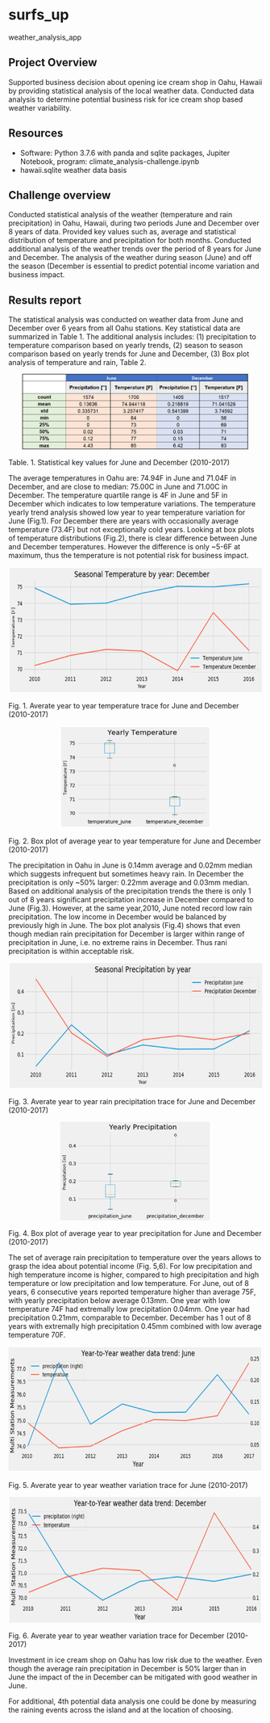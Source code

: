# surfs_up
weather_analysis_app

## Project Overview
Supported business decision about opening ice cream shop in Oahu, Hawaii by providing statistical analysis of the local weather data. 
Conducted data analysis to determine potential business risk for ice cream shop based weather variability.

## Resources

-	Software: Python 3.7.6 with panda and sqlite packages, Jupiter Notebook, program: climate_analysis-challenge.ipynb
- hawaii.sqlite weather data basis


## Challenge overview
Conducted statistical analysis of the weather (temperature and rain precipitation) in Oahu, Hawaii, during two periods June and December over 8 years of data. Provided key values such as, average and statistical distribution of temperature and precipitation for both months. Conducted additional analysis of the weather trends over the period of 8 years for June and December. The analysis of the weather during season (June) and off the season (December is essential to predict potential income variation and business impact.   


## Results report 

The statistical analysis was conducted on weather data from June and December over 6 years from all Oahu stations. Key statistical data are summarized in Table 1. The additional analysis includes: (1) precipitation to temperature comparison based on yearly trends, (2) season to season comparison based on yearly trends for June and December, (3) Box plot analysis of temperature and rain, Table 2.

<p align="center">
<img src="https://github.com/tolewicz/surfs_up/blob/master/Images/Table1.PNG" width="450" height= "150">
</p>

Table. 1. Statistical key values for June and December (2010-2017)

The average temperatures in Oahu are: 74.94F in June and 71.04F in December, and are close to median: 75.00C in June and 71.00C in December. The temperature quartile range is 4F in June and 5F in December which indicates to low temperature variations. The temperature yearly trend analysis showed low year to year temperature variation for June (Fig.1). For December there are years with occasionally average temperature (73.4F) but not exceptionally cold years. Looking at box plots of temperature distributions (Fig.2), there is clear difference between June and December temperatures. However the difference is only ~5-6F at maximum, thus the temperature is not potential risk for business impact.


<p align="center">
<img src="https://github.com/tolewicz/surfs_up/blob/master/Images/Fig1.PNG" width="700" height= "250">
</p>

Fig. 1. Averate year to year temperature trace for June and December (2010-2017)



<p align="center">
<img src="https://github.com/tolewicz/surfs_up/blob/master/Images/Fig2.PNG" width="300">
</p>

Fig. 2. Box plot of average year to year temperature for June and December (2010-2017)

The precipitation in Oahu in June is 0.14mm average and 0.02mm median which suggests infrequent but sometimes heavy rain. In December the precipitation is only ~50% larger: 0.22mm average and 0.03mm median. Based on additional analysis of the precipitation trends the there is only 1 out of 8 years significant precipitation increase in December compared to June (Fig.3). However, at the same year,2010, June noted record low rain precipitation. The low income in December would be balanced by previously high in June. The box plot analysis (Fig.4) shows that even though median rain precipitation for December is larger within range of precipitation in June, i.e. no extreme rains in December. Thus rani precipitation is within acceptable risk.

<p align="center">
<img src="https://github.com/tolewicz/surfs_up/blob/master/Images/Fig3.PNG" width="700" height= "250">
</p>

Fig. 3. Averate year to year rain precipitation trace for June and December (2010-2017)


<p align="center">
<img src="https://github.com/tolewicz/surfs_up/blob/master/Images/Fig4.PNG" width="300">
</p>

Fig. 4. Box plot of average year to year precipitation for June and December (2010-2017)

The set of average rain precipitation to temperature over the years allows to grasp the idea about potential income (Fig. 5,6). For low precipitation and high temperature income is higher, compared to high precipitation and high temperature or low precipitation and low temperature. For June, out of 8 years, 6 consecutive years reported temperature higher than average 75F, with yearly precipitation below average 0.13mm. One year with low temperature 74F had extremally low precipitation 0.04mm. One year had precipitation 0.21mm, comparable to December.  December has 1 out of 8 years with extremally high precipitation 0.45mm combined with low average temperature 70F.

<p align="center">
<img src="https://github.com/tolewicz/surfs_up/blob/master/Images/Fig5.PNG" width="700" height= "250">
</p>

Fig. 5. Averate year to year weather variation trace for June (2010-2017)

<p align="center">
<img src="https://github.com/tolewicz/surfs_up/blob/master/Images/Fig6.PNG" width="700" height= "250">
</p>

Fig. 6. Averate year to year weather variation trace for December (2010-2017)

Investment in ice cream shop on Oahu has low risk due to the weather. Even though the average rain precipitation in December is 50% larger than in June the impact of the in December can be mitigated with good weather in June.

For additional, 4th potential data analysis one could be done by measuring the raining events across the island and at the location of choosing.
